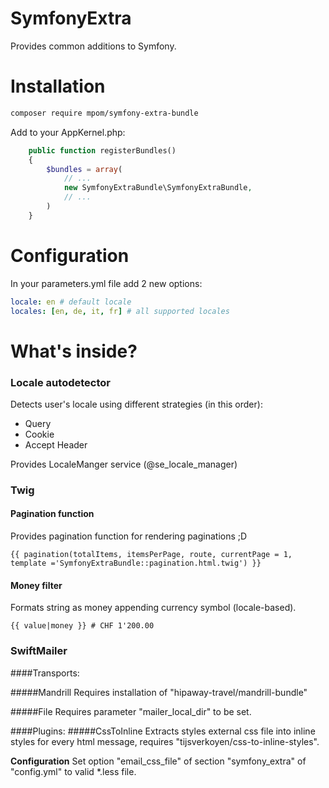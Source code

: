 # SymfonyExtra
Provides common additions to Symfony.

# Installation

```bash
composer require mpom/symfony-extra-bundle
```

Add to your AppKernel.php:
```php
    public function registerBundles()
    {
        $bundles = array(
            // ...
            new SymfonyExtraBundle\SymfonyExtraBundle,
            // ...
        )
    }
```

# Configuration

In your parameters.yml file add 2 new options:
```yml
locale: en # default locale
locales: [en, de, it, fr] # all supported locales
```

# What's inside?
### Locale autodetector
Detects user's locale using different strategies (in this order):  
* Query  
* Cookie  
* Accept Header  

Provides LocaleManger service (@se_locale_manager)

### Twig
#### Pagination function
Provides pagination function for rendering paginations ;D

```twig
{{ pagination(totalItems, itemsPerPage, route, currentPage = 1, template ='SymfonyExtraBundle::pagination.html.twig') }}
```
#### Money filter
Formats string as money appending currency symbol (locale-based).
```twig
{{ value|money }} # CHF 1'200.00
```

### SwiftMailer
####Transports:

#####Mandrill
Requires installation of "hipaway-travel/mandrill-bundle"  

#####File 
Requires parameter "mailer_local_dir" to be set.  

####Plugins:
#####CssToInline
Extracts styles external css file into inline styles for every html message,  requires "tijsverkoyen/css-to-inline-styles".  

**Configuration**
Set option "email_css_file" of section "symfony_extra" of  "config.yml" to valid *.less file.


